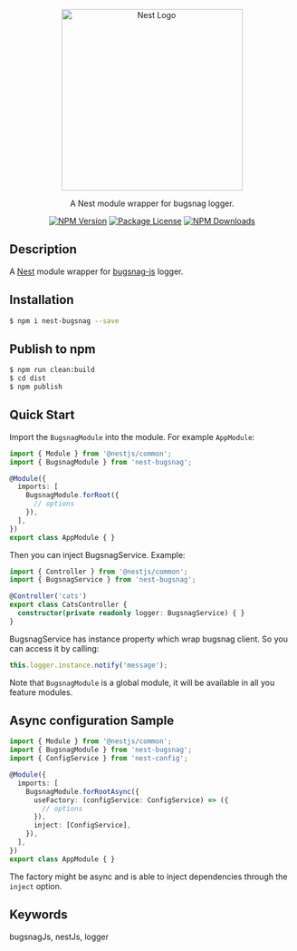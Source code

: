 <p align="center">
  <a href="http://nestjs.com/" target="blank"><img src="https://nestjs.com/img/logo_text.svg" width="320" alt="Nest Logo" /></a>
</p>

 <p align="center">A Nest module wrapper for bugsnag logger.</p>
 
<p align="center">
<a href="https://github.com/vita-mojo/nest-bugsnag"><img src="https://img.shields.io/npm/v/nest-bugsnag.svg" alt="NPM Version" /></a>
<a href="https://github.com/vita-mojo/nest-bugsnag"><img src="https://img.shields.io/npm/l/nest-bugsnag.svg" alt="Package License" /></a>
<a href="https://github.com/vita-mojo/nest-bugsnag"><img src="https://img.shields.io/npm/dm/nest-bugsnag.svg" alt="NPM Downloads" /></a>
</p>

## Description

A [Nest](https://github.com/nestjs/nest) module wrapper for [bugsnag-js](https://github.com/bugsnag/bugsnag-js) logger.

## Installation

```bash
$ npm i nest-bugsnag --save
```

## Publish to npm
```bash
$ npm run clean:build
$ cd dist
$ npm publish
```

## Quick Start

Import the `BugsnagModule` into the module. For example `AppModule`:

```typescript
import { Module } from '@nestjs/common';
import { BugsnagModule } from 'nest-bugsnag';

@Module({
  imports: [
    BugsnagModule.forRoot({
      // options
    }),
  ],
})
export class AppModule { }
```

Then you can inject BugsnagService. Example:

```typescript
import { Controller } from '@nestjs/common';
import { BugsnagService } from 'nest-bugsnag';

@Controller('cats')
export class CatsController {
  constructor(private readonly logger: BugsnagService) { }
}
```

BugsnagService has instance property which wrap bugsnag client. So you can access it by calling:

```typescript
this.logger.instance.notify('message');
```

Note that `BugsnagModule` is a global module, it will be available in all you feature modules.

## Async configuration Sample

```typescript
import { Module } from '@nestjs/common';
import { BugsnagModule } from 'nest-bugsnag';
import { ConfigService } from 'nest-config';

@Module({
  imports: [
    BugsnagModule.forRootAsync({
      useFactory: (configService: ConfigService) => ({
        // options
      }),
      inject: [ConfigService],
    }),
  ],
})
export class AppModule { }
```

The factory might be async and is able to inject dependencies through the `inject` option.

## Keywords
bugsnagJs, nestJs, logger

